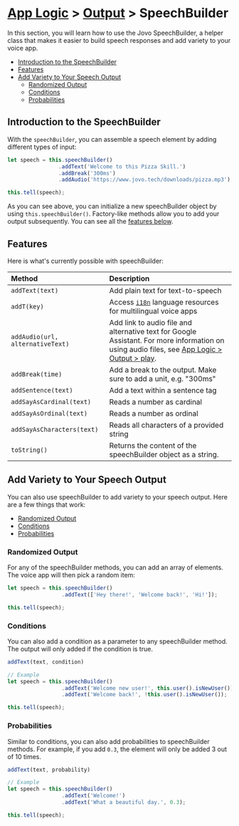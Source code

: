 ﻿# [App Logic](../) > [Output](./README.md) > SpeechBuilder

In this section, you will learn how to use the Jovo SpeechBuilder, a helper class that makes it easier to build speech responses and add variety to your voice app.

* [Introduction to the SpeechBuilder](#introduction-to-the-speechbuilder)
* [Features](#features)
* [Add Variety to Your Speech Output](#add-variety-to-your-speech-output)
  * [Randomized Output](#randomized-output)
  * [Conditions](#conditions)
  * [Probabilities](#probabilities)

## Introduction to the SpeechBuilder

With the `speechBuilder`, you can assemble a speech element by adding different types of input:

```javascript
let speech = this.speechBuilder()
                .addText('Welcome to this Pizza Skill.')
                .addBreak('300ms')
                .addAudio('https://www.jovo.tech/downloads/pizza.mp3');

this.tell(speech);
```

As you can see above, you can initialize a new speechBuilder object by using `this.speechBuilder()`. Factory-like methods allow you to add your output subsequently. You can see all the [features below](#features).

## Features

Here is what's currently possible with speechBuilder:

Method | Description
:--- | :---
`addText(text)` | Add plain text for text-to-speech
`addT(key)` | Access [`i18n`](./i18n.md  './i18n') language resources for multilingual voice apps
`addAudio(url, alternativeText)` | Add link to audio file and alternative text for Google Assistant. For more information on using audio files, see [App Logic > Output > play](./readme.md#play './#play').
`addBreak(time)` | Add a break to the output. Make sure to add a unit, e.g. "300ms"
`addSentence(text)` | Add a text within a sentence tag
`addSayAsCardinal(text)` | Reads a number as cardinal
`addSayAsOrdinal(text)` | Reads a number as ordinal
`addSayAsCharacters(text)` | Reads all characters of a provided string
`toString()` | Returns the content of the speechBuilder object as a string. 

## Add Variety to Your Speech Output

You can also use speechBuilder to add variety to your speech output. Here are a few things that work:

* [Randomized Output](#randomized-output)
* [Conditions](#conditions)
* [Probabilities](#probabilities)

### Randomized Output

For any of the speechBuilder methods, you can add an array of elements. The voice app will then pick a random item:

```javascript
let speech = this.speechBuilder()
                 .addText(['Hey there!', 'Welcome back!', 'Hi!']);

this.tell(speech);
```

### Conditions

You can also add a condition as a parameter to any speechBuilder method. The output will only added if the condition is true.

```javascript
addText(text, condition)

// Example
let speech = this.speechBuilder()
                 .addText('Welcome new user!', this.user().isNewUser())
                 .addText('Welcome back!', !this.user().isNewUser());

this.tell(speech);
```

### Probabilities

Similar to conditions, you can also add probabilities to speechBuilder methods. For example, if you add `0.3`, the element will only be added 3 out of 10 times.

```javascript
addText(text, probability)

// Example
let speech = this.speechBuilder()
                 .addText('Welcome!')
                 .addText('What a beautiful day.', 0.3);

this.tell(speech);
```


<!--[metadata]: {"title": "SpeechBuilder", 
                "description": "Learn how to use the Jovo SpeechBuilder to add variety to your Alexa Skill and Google Action",
                "activeSections": ["logic", "output", "speechbuilder"],
                "expandedSections": "logic",
                "inSections": "logic",
                "breadCrumbs": {"Docs": "framework/docs",
				"App Logic": "framework/docs/app-logic",
				"Output": "framework/docs/output",
				"Speechbuilder": ""
                                },
		"commentsID": "framework/docs/output/speechbuilder"
                }-->
